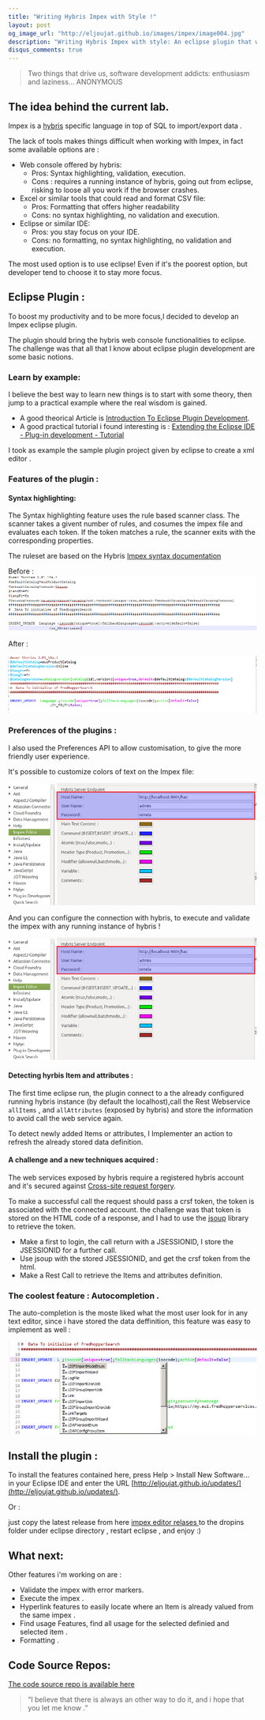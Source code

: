 ```yaml
---
title: "Writing Hybris Impex with Style !"
layout: post
og_image_url: "http://eljoujat.github.io/images/impex/image004.jpg"
description: "Writing Hybris Impex with style: An eclipse plugin that will change the way you work with Impex."
disqus_comments: true
---
```



> Two things that drive us, software development addicts: enthusiasm and laziness...
ANONYMOUS


## The idea behind the current lab.


Impex is a [hybris](http://hybris.com) specific language in top of SQL to import/export data .

The lack of tools makes things difficult when working with Impex, in fact some available options are :

- Web console offered by hybris:
	- Pros: Syntax highlighting, validation, execution.
	- Cons : requires a running instance of hybris, going out from eclipse, risking to loose all you work if the browser crashes.
- Excel or similar tools that could read and format CSV file:
	- Pros: Formatting that offers higher readability
	- Cons: no syntax highlighting, no validation and execution.
- Eclipse or similar IDE:
	- Pros: you stay focus on your IDE.
	- Cons: no formatting, no syntax highlighting, no validation and execution.


The most used option is to use eclipse! Even if it's the poorest option, but developer tend to choose it to stay more focus.

## Eclipse Plugin :

To boost my productivity and to be more focus,I decided to develop an Impex eclipse plugin.

The plugin should bring the hybris web console functionalities to eclipse.
The challenge was that all that I know about eclipse plugin development are some basic notions.

### Learn by example:

I believe the best way to learn new things is to start with some theory, then jump to a practical example where the real wisdom is gained.

- A good theorical Article is [Introduction To Eclipse Plugin Development](http://www.eclipsepluginsite.com/).
- A good practical tutorial i found interesting is :  [Extending the Eclipse IDE - Plug-in development - Tutorial](http://www.vogella.com/tutorials/EclipsePlugIn/article.html)

I took as example the sample plugin project given by eclipse to create a xml editor .

### Features of the plugin :

#### Syntax highlighting:

The Syntax highlighting feature uses the rule based scanner class. The scanner takes a givent number of rules, and cosumes the impex file and evaluates each token. If the token matches a rule, the scanner exits with the corresponding properties.

The ruleset are based on the Hybris [Impex syntax documentation](https://wiki.hybris.com/display/release5/ImpEx+Syntax)


Before :
![Before](/images/impex/avant.png)


After :

![After](/images/impex/after.png)


### Preferences of the plugins :

I also used the Preferences API to allow customisation, to give the more friendly user experience.

It's possible to customize colors of text on the Impex file:

![Preference Snapshot](/images/impex/perferences_1.png)

And you can configure the connection with hybris, to execute and validate the impex with any running instance of hybris !

![Preference Snapshot](/images/impex/perferences_2.png)



#### Detecting hyrbis Item and attributes :

The first time eclipse run, the plugin connect to a the already configured running hybris instance (by default the localhost),call the Rest Webservice `allItems` , and `allAttributes` (exposed by hybris) and store the information to avoid call the web service again.

To detect newly added Items or attributes, I Implementer an action to refresh the already stored data definition.

#### A challenge and a new techniques acquired :  

The web services exposed by hybris require a registered hybris account and it's secured against [Cross-site request forgery](http://en.wikipedia.org/wiki/Cross-site_request_forgery).

To make a successful call the request should pass a crsf token, the token is associated with the connected account. the challenge was that token is stored on the HTML code of a response, and I had to use the [jsoup](http://jsoup.org/) library to retrieve the token.

- Make a first to login, the call return with a JSESSIONID, I store the JSESSIONID for a further call.
- Use jsoup with the stored JSESSIONID, and get the crsf token from the html.
- Make a Rest Call to retrieve the Items and attributes definition.

### The coolest feature : Autocompletion .
The auto-completion is the moste liked what the most user look for in any text editor, since i have stored the data deffinition, this feature was easy to implement as well :

![Preference Snapshot](/images/impex/autosuggest.png)


## Install the plugin :

To install the features contained here, press Help > Install New Software… in your Eclipse IDE and enter the URL [http://eljoujat.github.io/updates/](http://eljoujat.github.io/updates/).

Or :

just copy the latest release  from here [impex editor relases ](https://github.com/eljoujat/eclipseimpexeditor/releases) to the dropins folder under eclipse directory , restart eclipse , and enjoy :)



## What next:

Other features i'm working on are :

- Validate the impex with error markers.
- Execute the impex .
- Hyperlink features to easily locate where an Item is already valued from the same impex .
- Find usage Features, find all usage for the selected definied and selected item .
- Formatting .

## Code Source Repos:

[The code source repo is available here ](https://github.com/eljoujat/eclipseimpexeditor)




> “I believe that there is always an other way to do it, and i hope that you let me know .”
